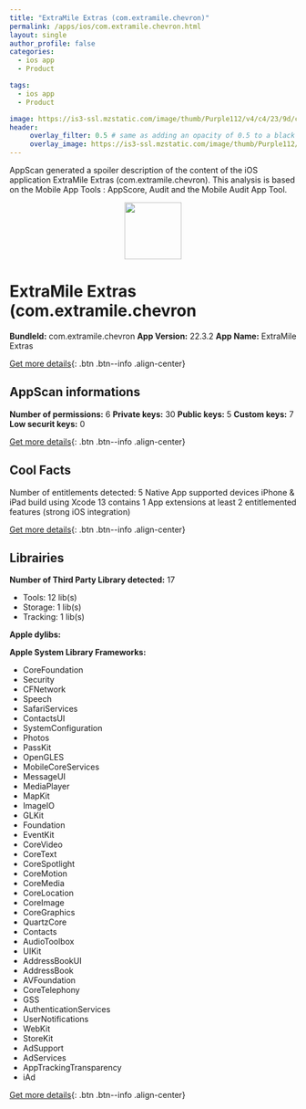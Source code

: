 ```yaml
---
title: "ExtraMile Extras (com.extramile.chevron)"
permalink: /apps/ios/com.extramile.chevron.html
layout: single
author_profile: false
categories: 
  - ios app 
  - Product 

tags: 
  - ios app 
  - Product 

image: https://is3-ssl.mzstatic.com/image/thumb/Purple112/v4/c4/23/9d/c4239d7b-3fee-72dc-0282-caa65ffcf8ae/AppIcon-0-0-1x_U007emarketing-0-0-0-7-0-0-sRGB-0-0-0-GLES2_U002c0-512MB-85-220-0-0.png/512x512bb.jpg
header: 
     overlay_filter: 0.5 # same as adding an opacity of 0.5 to a black background
     overlay_image: https://is3-ssl.mzstatic.com/image/thumb/Purple112/v4/c4/23/9d/c4239d7b-3fee-72dc-0282-caa65ffcf8ae/AppIcon-0-0-1x_U007emarketing-0-0-0-7-0-0-sRGB-0-0-0-GLES2_U002c0-512MB-85-220-0-0.png/512x512bb.jpg
---
```

AppScan generated a spoiler description of the content of the iOS application ExtraMile Extras (com.extramile.chevron). This analysis is based on the Mobile App Tools : AppScore, Audit and the Mobile Audit App Tool.

  
  
<div style="text-align: center;"><img src="https://is3-ssl.mzstatic.com/image/thumb/Purple112/v4/c4/23/9d/c4239d7b-3fee-72dc-0282-caa65ffcf8ae/AppIcon-0-0-1x_U007emarketing-0-0-0-7-0-0-sRGB-0-0-0-GLES2_U002c0-512MB-85-220-0-0.png/512x512bb.jpg" width="100" height="100"></div>  
  
# ExtraMile Extras (com.extramile.chevron

**BundleId:** com.extramile.chevron
**App Version:** 22.3.2
**App Name:** ExtraMile Extras


[Get more details](/pricing.html){: .btn .btn--info .align-center}  
  
## AppScan informations 

**Number of permissions:** 6
**Private keys:** 30
**Public keys:** 5
**Custom keys:** 7
**Low securit keys:** 0
  
[Get more details](/pricing.html){: .btn .btn--info .align-center}

## Cool Facts

Number of entitlements detected: 5
Native App
supported devices iPhone & iPad
build using Xcode 13
contains 1 App extensions
at least 2 entitlemented features (strong iOS integration)
  
[Get more details](/pricing.html){: .btn .btn--info .align-center}

## Librairies 
**Number of Third Party Library detected:** 17
- Tools: 12 lib(s)
- Storage: 1 lib(s)
- Tracking: 1 lib(s)

**Apple dylibs:**


**Apple System Library Frameworks:**
- CoreFoundation
- Security
- CFNetwork
- Speech
- SafariServices
- ContactsUI
- SystemConfiguration
- Photos
- PassKit
- OpenGLES
- MobileCoreServices
- MessageUI
- MediaPlayer
- MapKit
- ImageIO
- GLKit
- Foundation
- EventKit
- CoreVideo
- CoreText
- CoreSpotlight
- CoreMotion
- CoreMedia
- CoreLocation
- CoreImage
- CoreGraphics
- QuartzCore
- Contacts
- AudioToolbox
- UIKit
- AddressBookUI
- AddressBook
- AVFoundation
- CoreTelephony
- GSS
- AuthenticationServices
- UserNotifications
- WebKit
- StoreKit
- AdSupport
- AdServices
- AppTrackingTransparency
- iAd


  
[Get more details](/pricing.html){: .btn .btn--info .align-center}

